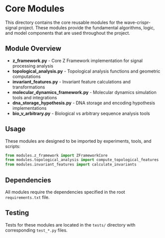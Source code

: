 # Core Modules

This directory contains the core reusable modules for the wave-crispr-signal project. These modules provide the fundamental algorithms, logic, and model components that are used throughout the project.

## Module Overview

- **z_framework.py** - Core Z Framework implementation for signal processing analysis
- **topological_analysis.py** - Topological analysis functions and geometric computations  
- **invariant_features.py** - Invariant feature calculations and transformations
- **molecular_dynamics_framework.py** - Molecular dynamics simulation tools and integrations
- **dna_storage_hypothesis.py** - DNA storage and encoding hypothesis implementations
- **bio_v_arbitrary.py** - Biological vs arbitrary sequence analysis tools

## Usage

These modules are designed to be imported by experiments, tools, and scripts:

```python
from modules.z_framework import ZFrameworkCore
from modules.topological_analysis import compute_topological_features
from modules.invariant_features import calculate_invariants
```

## Dependencies

All modules require the dependencies specified in the root `requirements.txt` file.

## Testing

Tests for these modules are located in the `tests/` directory with corresponding `test_*.py` files.